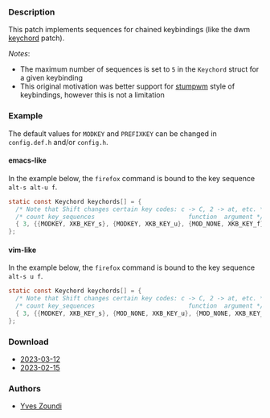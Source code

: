 ### Description

This patch implements sequences for chained keybindings (like the dwm [keychord](https://dwm.suckless.org/patches/keychord/) patch).

_Notes_: 
- The maximum number of sequences is set to `5` in the `Keychord` struct for a given keybinding
- This original motivation was better support for [stumpwm](https://stumpwm.github.io/) style of keybindings, however this is not a limitation

### Example

The default values for `MODKEY` and `PREFIXKEY` can be changed in `config.def.h` and/or `config.h`.

#### emacs-like

In the example below, the `firefox` command is bound to the key sequence `alt-s alt-u f`.

```C
static const Keychord keychords[] = {
  /* Note that Shift changes certain key codes: c -> C, 2 -> at, etc. */
  /* count key_sequences                          function  argument */
  { 3, {{MODKEY, XKB_KEY_s}, {MODKEY, XKB_KEY_u}, {MOD_NONE, XKB_KEY_f}}, spawn, SHCMD("firefox") },
};
```

#### vim-like

In the example below, the `firefox` command is bound to the key sequence `alt-s u f`.

```C
static const Keychord keychords[] = {
  /* Note that Shift changes certain key codes: c -> C, 2 -> at, etc. */
  /* count key_sequences                          function  argument */
  { 3, {{MODKEY, XKB_KEY_s}, {MOD_NONE, XKB_KEY_u}, {MOD_NONE, XKB_KEY_f}}, spawn,SHCMD("firefox") },
};
```

### Download

- [2023-03-12](https://github.com/djpohly/dwl/compare/main...yveszoundi:dwl-customization:keychord-2023-03-12.patch)
- [2023-02-15](https://github.com/djpohly/dwl/compare/main...yveszoundi:dwl-customization:v0.4-keychord-2023-02-15.patch)

### Authors

- [Yves Zoundi](https://github.com/yveszoundi)
